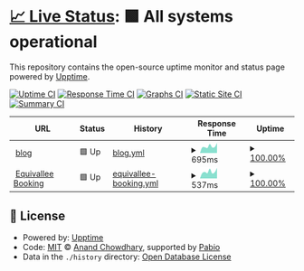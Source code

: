 # [📈 Live Status](https://upptime.github.io/upptime): <!--live status--> **🟩 All systems operational**

This repository contains the open-source uptime monitor and status page powered by [Upptime](https://github.com/upptime/upptime).

[![Uptime CI](https://github.com/QuentinPhilipp/uptime/workflows/Uptime%20CI/badge.svg)](https://github.com/QuentinPhilipp/uptime/actions?query=workflow%3A%22Uptime+CI%22)
[![Response Time CI](https://github.com/QuentinPhilipp/uptime/workflows/Response%20Time%20CI/badge.svg)](https://github.com/QuentinPhilipp/uptime/actions?query=workflow%3A%22Response+Time+CI%22)
[![Graphs CI](https://github.com/QuentinPhilipp/uptime/workflows/Graphs%20CI/badge.svg)](https://github.com/QuentinPhilipp/uptime/actions?query=workflow%3A%22Graphs+CI%22)
[![Static Site CI](https://github.com/QuentinPhilipp/uptime/workflows/Static%20Site%20CI/badge.svg)](https://github.com/QuentinPhilipp/uptime/actions?query=workflow%3A%22Static+Site+CI%22)
[![Summary CI](https://github.com/QuentinPhilipp/uptime/workflows/Summary%20CI/badge.svg)](https://github.com/QuentinPhilipp/uptime/actions?query=workflow%3A%22Summary+CI%22)

<!--start: status pages-->
<!-- This summary is generated by Upptime (https://github.com/upptime/upptime) -->
<!-- Do not edit this manually, your changes will be overwritten -->
<!-- prettier-ignore -->
| URL | Status | History | Response Time | Uptime |
| --- | ------ | ------- | ------------- | ------ |
| <img alt="" src="https://icons.duckduckgo.com/ip3/blog.quentinphilipp.fr.ico" height="13"> [blog](https://blog.quentinphilipp.fr) | 🟩 Up | [blog.yml](https://github.com/QuentinPhilipp/uptime/commits/HEAD/history/blog.yml) | <details><summary><img alt="Response time graph" src="./graphs/blog/response-time-week.png" height="20"> 695ms</summary><br><a href="https://QuentinPhilipp.github.io/uptime/history/blog"><img alt="Response time 674" src="https://img.shields.io/endpoint?url=https%3A%2F%2Fraw.githubusercontent.com%2FQuentinPhilipp%2Fuptime%2FHEAD%2Fapi%2Fblog%2Fresponse-time.json"></a><br><a href="https://QuentinPhilipp.github.io/uptime/history/blog"><img alt="24-hour response time 1041" src="https://img.shields.io/endpoint?url=https%3A%2F%2Fraw.githubusercontent.com%2FQuentinPhilipp%2Fuptime%2FHEAD%2Fapi%2Fblog%2Fresponse-time-day.json"></a><br><a href="https://QuentinPhilipp.github.io/uptime/history/blog"><img alt="7-day response time 695" src="https://img.shields.io/endpoint?url=https%3A%2F%2Fraw.githubusercontent.com%2FQuentinPhilipp%2Fuptime%2FHEAD%2Fapi%2Fblog%2Fresponse-time-week.json"></a><br><a href="https://QuentinPhilipp.github.io/uptime/history/blog"><img alt="30-day response time 705" src="https://img.shields.io/endpoint?url=https%3A%2F%2Fraw.githubusercontent.com%2FQuentinPhilipp%2Fuptime%2FHEAD%2Fapi%2Fblog%2Fresponse-time-month.json"></a><br><a href="https://QuentinPhilipp.github.io/uptime/history/blog"><img alt="1-year response time 674" src="https://img.shields.io/endpoint?url=https%3A%2F%2Fraw.githubusercontent.com%2FQuentinPhilipp%2Fuptime%2FHEAD%2Fapi%2Fblog%2Fresponse-time-year.json"></a></details> | <details><summary><a href="https://QuentinPhilipp.github.io/uptime/history/blog">100.00%</a></summary><a href="https://QuentinPhilipp.github.io/uptime/history/blog"><img alt="All-time uptime 100.00%" src="https://img.shields.io/endpoint?url=https%3A%2F%2Fraw.githubusercontent.com%2FQuentinPhilipp%2Fuptime%2FHEAD%2Fapi%2Fblog%2Fuptime.json"></a><br><a href="https://QuentinPhilipp.github.io/uptime/history/blog"><img alt="24-hour uptime 100.00%" src="https://img.shields.io/endpoint?url=https%3A%2F%2Fraw.githubusercontent.com%2FQuentinPhilipp%2Fuptime%2FHEAD%2Fapi%2Fblog%2Fuptime-day.json"></a><br><a href="https://QuentinPhilipp.github.io/uptime/history/blog"><img alt="7-day uptime 100.00%" src="https://img.shields.io/endpoint?url=https%3A%2F%2Fraw.githubusercontent.com%2FQuentinPhilipp%2Fuptime%2FHEAD%2Fapi%2Fblog%2Fuptime-week.json"></a><br><a href="https://QuentinPhilipp.github.io/uptime/history/blog"><img alt="30-day uptime 100.00%" src="https://img.shields.io/endpoint?url=https%3A%2F%2Fraw.githubusercontent.com%2FQuentinPhilipp%2Fuptime%2FHEAD%2Fapi%2Fblog%2Fuptime-month.json"></a><br><a href="https://QuentinPhilipp.github.io/uptime/history/blog"><img alt="1-year uptime 100.00%" src="https://img.shields.io/endpoint?url=https%3A%2F%2Fraw.githubusercontent.com%2FQuentinPhilipp%2Fuptime%2FHEAD%2Fapi%2Fblog%2Fuptime-year.json"></a></details>
| <img alt="" src="https://icons.duckduckgo.com/ip3/equivallee.quentinphilipp.fr.ico" height="13"> [Equivallee Booking](https://equivallee.quentinphilipp.fr) | 🟩 Up | [equivallee-booking.yml](https://github.com/QuentinPhilipp/uptime/commits/HEAD/history/equivallee-booking.yml) | <details><summary><img alt="Response time graph" src="./graphs/equivallee-booking/response-time-week.png" height="20"> 537ms</summary><br><a href="https://QuentinPhilipp.github.io/uptime/history/equivallee-booking"><img alt="Response time 538" src="https://img.shields.io/endpoint?url=https%3A%2F%2Fraw.githubusercontent.com%2FQuentinPhilipp%2Fuptime%2FHEAD%2Fapi%2Fequivallee-booking%2Fresponse-time.json"></a><br><a href="https://QuentinPhilipp.github.io/uptime/history/equivallee-booking"><img alt="24-hour response time 816" src="https://img.shields.io/endpoint?url=https%3A%2F%2Fraw.githubusercontent.com%2FQuentinPhilipp%2Fuptime%2FHEAD%2Fapi%2Fequivallee-booking%2Fresponse-time-day.json"></a><br><a href="https://QuentinPhilipp.github.io/uptime/history/equivallee-booking"><img alt="7-day response time 537" src="https://img.shields.io/endpoint?url=https%3A%2F%2Fraw.githubusercontent.com%2FQuentinPhilipp%2Fuptime%2FHEAD%2Fapi%2Fequivallee-booking%2Fresponse-time-week.json"></a><br><a href="https://QuentinPhilipp.github.io/uptime/history/equivallee-booking"><img alt="30-day response time 571" src="https://img.shields.io/endpoint?url=https%3A%2F%2Fraw.githubusercontent.com%2FQuentinPhilipp%2Fuptime%2FHEAD%2Fapi%2Fequivallee-booking%2Fresponse-time-month.json"></a><br><a href="https://QuentinPhilipp.github.io/uptime/history/equivallee-booking"><img alt="1-year response time 538" src="https://img.shields.io/endpoint?url=https%3A%2F%2Fraw.githubusercontent.com%2FQuentinPhilipp%2Fuptime%2FHEAD%2Fapi%2Fequivallee-booking%2Fresponse-time-year.json"></a></details> | <details><summary><a href="https://QuentinPhilipp.github.io/uptime/history/equivallee-booking">100.00%</a></summary><a href="https://QuentinPhilipp.github.io/uptime/history/equivallee-booking"><img alt="All-time uptime 99.98%" src="https://img.shields.io/endpoint?url=https%3A%2F%2Fraw.githubusercontent.com%2FQuentinPhilipp%2Fuptime%2FHEAD%2Fapi%2Fequivallee-booking%2Fuptime.json"></a><br><a href="https://QuentinPhilipp.github.io/uptime/history/equivallee-booking"><img alt="24-hour uptime 100.00%" src="https://img.shields.io/endpoint?url=https%3A%2F%2Fraw.githubusercontent.com%2FQuentinPhilipp%2Fuptime%2FHEAD%2Fapi%2Fequivallee-booking%2Fuptime-day.json"></a><br><a href="https://QuentinPhilipp.github.io/uptime/history/equivallee-booking"><img alt="7-day uptime 100.00%" src="https://img.shields.io/endpoint?url=https%3A%2F%2Fraw.githubusercontent.com%2FQuentinPhilipp%2Fuptime%2FHEAD%2Fapi%2Fequivallee-booking%2Fuptime-week.json"></a><br><a href="https://QuentinPhilipp.github.io/uptime/history/equivallee-booking"><img alt="30-day uptime 100.00%" src="https://img.shields.io/endpoint?url=https%3A%2F%2Fraw.githubusercontent.com%2FQuentinPhilipp%2Fuptime%2FHEAD%2Fapi%2Fequivallee-booking%2Fuptime-month.json"></a><br><a href="https://QuentinPhilipp.github.io/uptime/history/equivallee-booking"><img alt="1-year uptime 99.98%" src="https://img.shields.io/endpoint?url=https%3A%2F%2Fraw.githubusercontent.com%2FQuentinPhilipp%2Fuptime%2FHEAD%2Fapi%2Fequivallee-booking%2Fuptime-year.json"></a></details>

<!--end: status pages-->

## 📄 License

- Powered by: [Upptime](https://github.com/upptime/upptime)
- Code: [MIT](./LICENSE) © [Anand Chowdhary](https://anandchowdhary.com), supported by [Pabio](https://pabio.com)
- Data in the `./history` directory: [Open Database License](https://opendatacommons.org/licenses/odbl/1-0/)
